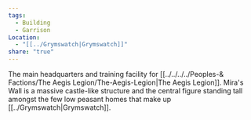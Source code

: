```yaml
---
tags:
  - Building
  - Garrison
Location:
  - "[[../Grymswatch|Grymswatch]]"
share: "true"
---
```


The main headquarters and training facility for [[../../../../Peoples-& Factions/The Aegis Legion/The-Aegis-Legion|The Aegis Legion]]. Mira's Wall is a massive castle-like structure and the central figure standing tall amongst the few low peasant homes that make up [[../Grymswatch|Grymswatch]].